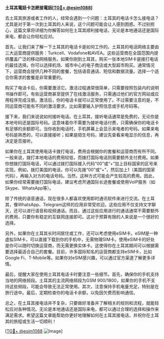 **土耳其電話卡怎麽接電話[[TG💪+ @esim1088](https://t.me/s/esim1088)]**

去土耳其旅游或者工作的人，经常会遇到一个问题：土耳其的电话卡怎么接电话？尤其是对于第一次到土耳其的人来说，这个问题可能会让人感到困惑。不过别担心，这篇文章将详细为你解答如何在土耳其顺利接电话，无论是本地通话还是国际来电，都会让你轻松应对。

首先，让我们来了解一下土耳其的电话卡是如何工作的。土耳其的电话网络主要由三大运营商提供服务：Turkcell、Vodafone和AVEA。这些运营商在全国范围内提供覆盖广泛的移动网络服务。如果你刚到土耳其，购买一张本地SIM卡是接打电话的最佳选择。你可以选择机场、城市中心的电子商店或大型超市购买。通常情况下，运营商会提供几种不同的套餐，包括语音通话、短信和数据流量。选择一个适合你需求的套餐是非常重要的。

购买了电话卡后，你需要激活它。激活过程通常很简单，只需要按照包装内的说明书操作即可。有些运营商甚至提供了在线激活服务，只需通过他们的官方网站或应用程序完成注册。激活后，你的电话卡就可以正常使用了。不过需要注意的是，不同运营商可能有不同的激活要求，比如需要输入护照信息或手机号码等。

接下来，我们来说说如何接听电话。在土耳其，接听电话通常是免费的，无论你是本地号码还是国际号码。这意味着你不需要为接听电话付费，只需确保你的电话卡有足够的余额即可。当你收到电话时，手机屏幕上会显示来电者的号码。如果来电号码是熟悉的，可以直接接听；如果是陌生号码，建议先查看来电显示的信息，再决定是否接听。

如果你在土耳其使用电话卡拨打电话，费用会根据你的套餐和运营商而有所不同。一般来说，拨打本地电话的费用较低，而拨打国际电话则需要额外支付费用。如果你想拨打国际电话，可以通过拨打国际接入代码“00”或“+”加上目标国家的区号来实现。例如，拨打美国的电话，你可以先拨“00”或“+”，然后加上1（美国的国家代码），再输入对方的电话号码。当然，这种方式可能会产生较高的费用。因此，如果你经常需要拨打国际电话，建议考虑开通国际长途套餐或使用VoIP服务（如Skype、WhatsApp等）。

除了传统的语音通话，现在很多人都喜欢使用即时通讯软件来进行交流。在土耳其，像WhatsApp、Telegram这样的应用非常受欢迎。这些应用不仅支持文字聊天，还可以进行语音和视频通话。而且，通过这些应用进行的通话通常不需要额外的费用，只要你有稳定的互联网连接即可。这对于预算有限的人来说是一个很好的选择。

另外，如果你在土耳其长时间居住或工作，还可以考虑使用eSIM卡。eSIM是一种虚拟SIM卡，可以直接下载到你的手机中，无需物理SIM卡。使用eSIM卡的好处是你可以随时切换运营商，而无需更换实体卡。这使得你在土耳其期间可以根据需要选择最适合自己的套餐。目前，许多国际知名的运营商都支持eSIM卡，比如Google Fi、T-Mobile等。如果你对eSIM感兴趣，可以通过官方渠道了解更多详情。

最后，提醒大家在使用土耳其电话卡时要注意一些细节。首先，确保你的手机支持当地的网络频段。土耳其的主流网络频段为GSM 900/1800，如果你的手机不支持这些频段，可能会导致无法正常使用。其次，注意保持手机电量充足，特别是在旅行途中。最后，定期检查你的电话卡余额，以免因欠费而影响通信。

总之，在土耳其接电话并不复杂，只要做好准备并了解相关的规则和流程，就能轻松应对各种情况。无论是本地通话还是国际来电，都可以通过合理的选择和操作来满足需求。希望这篇文章能帮助你更好地理解如何在土耳其接电话，并祝你在土耳其的旅程或生活一切顺利！

[[TG💪+ @esim1088](https://t.me/s/esim1088) ![Image](https://i.postimg.cc/4NQfJmqS/Snipaste-2025-05-13-00-14-12.png)]